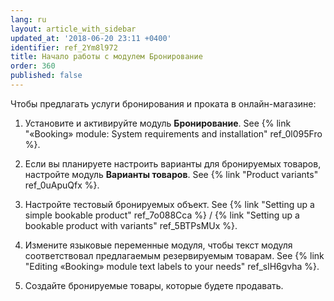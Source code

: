 ```yaml
---
lang: ru
layout: article_with_sidebar
updated_at: '2018-06-20 23:11 +0400'
identifier: ref_2Ym8l972
title: Начало работы с модулем Бронирование
order: 360
published: false
---
```

Чтобы предлагать услуги бронирования и проката в онлайн-магазине:

1.  Установите и активируйте модуль **Бронирование**. 
    See {% link "«Booking» module: System requirements and installation" ref_0l095Fro %}.

2.  Если вы планируете настроить варианты для бронируемых товаров, настройте модуль **Варианты товаров**. 
    See {% link "Product variants" ref_0uApuQfx %}.

3.  Настройте тестовый бронируемых объект. 
    See {% link "Setting up a simple bookable product" ref_7o088Cca %} / {% link "Setting up a bookable product with variants" ref_5BTPsMUx %}.

4.  Измените языковые переменные модуля, чтобы текст модуля соответствовал предлагаемым резервируемым товарам.
    See {% link "Editing «Booking» module text labels to your needs" ref_slH6gvha %}.

5.  Создайте бронируемые товары, которые будете продавать.

